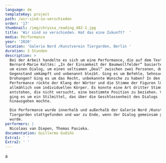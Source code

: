 ```yaml
---
language: de
templateKey: project
path: /wir-sind-so-verschieden
order: '17'
thumbnail: /img/chryssa_reading_482-1.jpg
title: 'Wir sind so verschieden. Hat das eine Zukunft?  '
media: Performance
year: '2020'
location: 'Galerie Nord /Kunstverein Tiergarden, Berlin '
duration: 3 Stunden
description: >
  Bei der Arbeit handelte es sich um eine Performance, die auf dem Text vom
  Bernard-Marie Koltès: „In der Einsamkeit der Baumwollfelder“ basierte. Es ging
  um einen Dialog, um einen seltsamen „Deal“ zwischen zwei Personen, dessen
  Gegenstand umkämpft und unbenannt bleibt. Ging es um Befehle, Sehnsucht,
  Drohungen? Ging es um das Recht, unbekannte Wünsche zu haben? In den Fokus der
  Performance rückte der Klang der Wörter und die Stimme der Figuren löste sich
  allmählich vom individuellen Körper. Es konnte eine Art dritter Stimme
  entstehen, die nicht versucht, eine bestimmte Position zu beziehen. Vielmehr
  ging es um ein Stilmittel, das über die Geschlossenheit des Dialogs
  hinausgehen mochte.

  Die Performance wurde innerhalb und außerhalb der Galerie Nord /Kunstverein
  Tiergarden stattgefunden und war zu Ende, wenn der Dialog gemeinsam gesprochen
  wurde.
performers: |
  Nicolaas van Diepen, Thomas Pasieka.
documentation: Guillermo Gudiño
Extra1: ' '
Extra2: ' '
---
```

a
